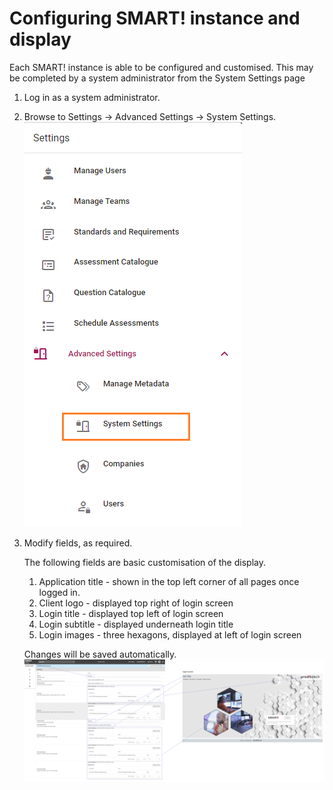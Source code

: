 # Configuring SMART! instance and display
Each SMART! instance is able to be configured and customised. This may be completed by a system administrator from the System Settings page

1. Log in as a system administrator.
1. Browse to Settings -> Advanced Settings -> System Settings.
![image](../assets/screenshots/jobs/menu-systemsettings.png)
1. Modify fields, as required.

    The following fields are basic customisation of the display.
    1. Application title - shown in the top left corner of all pages once logged in.
    1. Client logo - displayed top right of login screen
    1. Login title - displayed top left of login screen
    1. Login subtitle - displayed underneath login title
    1. Login images - three hexagons, displayed at left of login screen
    
   Changes will be saved automatically.
![image](../assets/screenshots/jobs/configure-display.png)

